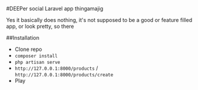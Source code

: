#DEEPer social Laravel app thingamajig

Yes it basically does nothing, it's not supposed to be a good or feature filled app, or look pretty, so there

##Installation

- Clone repo
- `composer install`
- `php artisan serve`
- `http://127.0.0.1:8000/products` / `http://127.0.0.1:8000/products/create`
- Play
